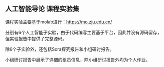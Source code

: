 ## 人工智能导论 课程实验集

课程实验主要基于molab进行：https://mo.zju.edu.cn/

分别有6个人工智能子实验，由于代码编写主要基于平台，因此并没有源码留存，但实验报告中提供了完整源码。

除6个子实验外，还包括Sora探究报告和小组研讨报告。

小组研讨报告中展示了详细的组员信息，除小组研讨报告外均为个人作业。
